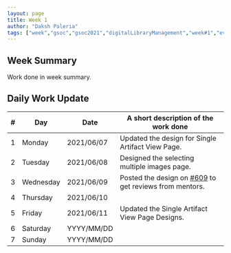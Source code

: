 ```yaml
---
layout: page
title: Week 1
author: "Daksh Paleria"
tags: ["week","gsoc","gsoc2021","digitalLibraryManagement","week#1","eval#1"]
---
```


## Week Summary

 
Work done in week summary.

## Daily Work Update

|\#|Day|Date|A short description of the work done|  
|---	|---	|---	|---	|  
|1   	| Monday 	|   2021/06/07	| Updated the design for Single Artifact View Page. |  
|2   	| Tuesday  	|   2021/06/08	| Designed the selecting multiple images page.	|  
|3   	| Wednesday  	|  2021/06/09 	| Posted the design on [#609](https://gitlab.com/cdli/framework/-/issues/609) to get reviews from mentors. |  
|4   	| Thursday  	|   2021/06/10	|  |  
|5   	| Friday  	|   2021/06/11	| Updated the Single Artifact View Page Designs. |  
|6   	| Saturday  	|   YYYY/MM/DD	| 	|  
|7   	| Sunday  	|   YYYY/MM/DD	|  |  
